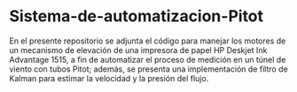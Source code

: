 # Sistema-de-automatizacion-Pitot
En el presente repositorio se adjunta el código para manejar los motores de un mecanismo de elevación de una impresora de papel HP Deskjet Ink Advantage 1515, a fin de automatizar el proceso de medición en un túnel de viento con tubos Pitot; además, se presenta una implementación de filtro de Kalman para estimar la velocidad y la presión del flujo.
